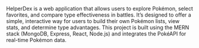 HelperDex is a web application that allows users to explore Pokémon, select favorites, and compare type effectiveness in battles. It’s designed to offer a simple, interactive way for users to build their own Pokémon lists, view stats, and determine type advantages. This project is built using the MERN stack (MongoDB, Express, React, Node.js) and integrates the PokéAPI for real-time Pokémon data.

